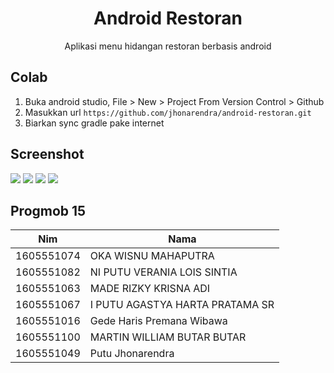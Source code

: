 <h1 align="center">Android Restoran</h1>
<p align="center">Aplikasi menu hidangan restoran berbasis android

## Colab
1. Buka android studio, File > New > Project From Version Control > Github
2. Masukkan url `https://github.com/jhonarendra/android-restoran.git`
3. Biarkan sync gradle pake internet

## Screenshot
![](https://raw.githubusercontent.com/jhonarendra/android-restoran/master/screenshot/img1.png)
![](https://raw.githubusercontent.com/jhonarendra/android-restoran/master/screenshot/img2.png)
![](https://raw.githubusercontent.com/jhonarendra/android-restoran/master/screenshot/img3.png)
![](https://raw.githubusercontent.com/jhonarendra/android-restoran/master/screenshot/img4.png)

## Progmob 15
|Nim	    |Nama				|
|-----------|-----------------------------------|
|1605551074 |OKA WISNU MAHAPUTRA		|
|1605551082 |NI PUTU VERANIA LOIS SINTIA	|
|1605551063 |MADE RIZKY KRISNA ADI		|
|1605551067 |I PUTU AGASTYA HARTA PRATAMA SR	|
|1605551016 |Gede Haris Premana Wibawa		|
|1605551100 |MARTIN WILLIAM BUTAR BUTAR		|
|1605551049 |Putu Jhonarendra			|
